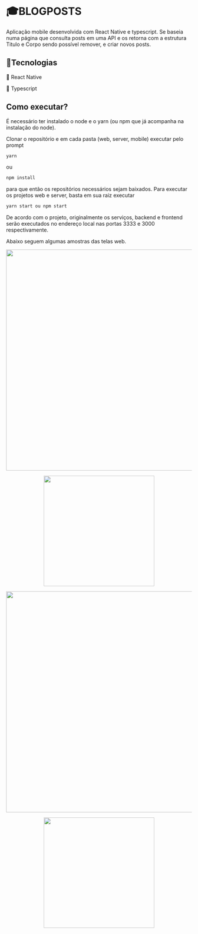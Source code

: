 # 🎓BLOGPOSTS

Aplicação mobile desenvolvida com React Native e typescript. Se baseia numa página que consulta posts em uma API e os retorna com a estrutura Titulo e Corpo sendo possível remover, e criar novos posts.

## 📁Tecnologias

📕 React Native

📘 Typescript

## Como executar?

É necessário ter instalado o node e o yarn (ou npm que já acompanha na instalação do node). 

Clonar o repositório e em cada pasta (web, server, mobile) executar pelo prompt 
```bash
yarn
```
ou
```bash
npm install 
```
para que então os repositórios necessários sejam baixados. Para executar os projetos web e server, basta em sua raiz executar 
```bash
yarn start ou npm start
```
De acordo com o projeto, originalmente os serviços, backend e frontend serão executados no endereço local nas portas 3333 e 3000 respectivamente.

Abaixo seguem algumas amostras das telas web.


<p align="center">
<img  src="https://github.com/carloshrf/blogposts/blob/master/public/images/create.png?raw=true"  width="600"/>
</p>

<p align="center">
<img  src="https://github.com/carloshrf/blogposts/blob/master/public/images/delete.png?raw=true"  width="300"/>
</p>

<p align="center">
<img  src="https://github.com/carloshrf/blogposts/blob/master/public/images/home.png?raw=true"  width="600"/>
</p>

<p align="center">
<img  src="https://github.com/carloshrf/blogposts/blob/master/public/images/success.png?raw=true"  width="300"/>
</p>
